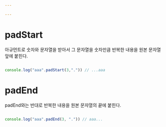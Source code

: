 ```yaml
---

---
```

# padStart

아규먼트로 숫자와 문자열을 받아서 그 문자열을 숫자만큼 반복한 내용을 원본 문자열 앞에 붙힌다.

```js

console.log("aaa".padStart(3,".")) // ...aaa

```

# padEnd

padEnd와는 반대로 반복한 내용을 원본 문자열의 끝에 붙힌다.

```js

console.log("aaa".padEnd(3, ".")) // aaa...

```

